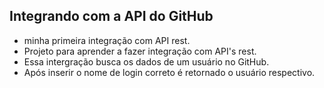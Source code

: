 ## Integrando com a API do GitHub

 - minha primeira integração com API rest.
 - Projeto para aprender a fazer integração com API's rest.
 - Essa intergração busca os dados de um usuário no GitHub.
 - Após inserir o nome de login correto é retornado o usuário respectivo.
 

  